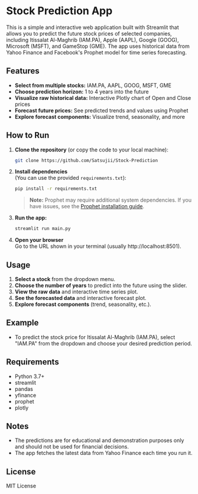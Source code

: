 # Stock Prediction App

This is a simple and interactive web application built with Streamlit that allows you to predict the future stock prices of selected companies, including Itissalat Al-Maghrib (IAM.PA), Apple (AAPL), Google (GOOG), Microsoft (MSFT), and GameStop (GME). The app uses historical data from Yahoo Finance and Facebook's Prophet model for time series forecasting.

## Features

- **Select from multiple stocks:** IAM.PA, AAPL, GOOG, MSFT, GME
- **Choose prediction horizon:** 1 to 4 years into the future
- **Visualize raw historical data:** Interactive Plotly chart of Open and Close prices
- **Forecast future prices:** See predicted trends and values using Prophet
- **Explore forecast components:** Visualize trend, seasonality, and more

## How to Run

1. **Clone the repository** (or copy the code to your local machine):

   ```bash
   git clone https://github.com/Satsujii/Stock-Prediction
   ```

2. **Install dependencies**  
   (You can use the provided `requirements.txt`):

   ```bash
   pip install -r requirements.txt
   ```

   > **Note:** Prophet may require additional system dependencies. If you have issues, see the [Prophet installation guide](https://facebook.github.io/prophet/docs/installation.html).

3. **Run the app:**

   ```bash
   streamlit run main.py
   ```

4. **Open your browser**  
   Go to the URL shown in your terminal (usually http://localhost:8501).

## Usage

1. **Select a stock** from the dropdown menu.
2. **Choose the number of years** to predict into the future using the slider.
3. **View the raw data** and interactive time series plot.
4. **See the forecasted data** and interactive forecast plot.
5. **Explore forecast components** (trend, seasonality, etc.).

## Example

- To predict the stock price for Itissalat Al-Maghrib (IAM.PA), select "IAM.PA" from the dropdown and choose your desired prediction period.

## Requirements

- Python 3.7+
- streamlit
- pandas
- yfinance
- prophet
- plotly

## Notes

- The predictions are for educational and demonstration purposes only and should not be used for financial decisions.
- The app fetches the latest data from Yahoo Finance each time you run it.

## License

MIT License 